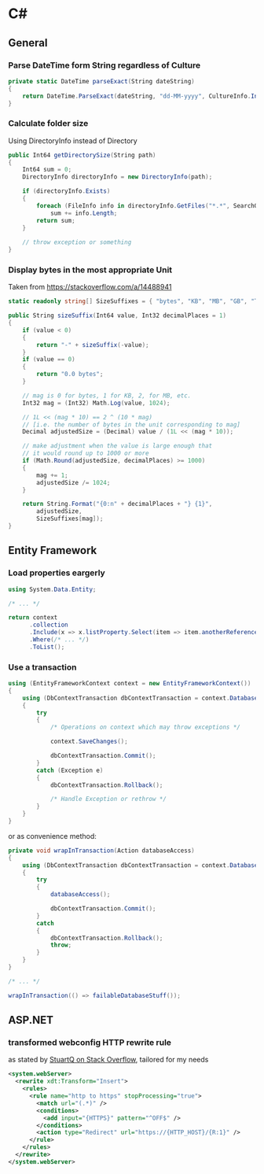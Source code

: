# C\#

## General

### Parse DateTime form String regardless of Culture

```c#
private static DateTime parseExact(String dateString)
{
    return DateTime.ParseExact(dateString, "dd-MM-yyyy", CultureInfo.InvariantCulture);
}
```

### Calculate folder size

Using DirectoryInfo instead of Directory

```c#
public Int64 getDirectorySize(String path)
{
    Int64 sum = 0;
    DirectoryInfo directoryInfo = new DirectoryInfo(path);

    if (directoryInfo.Exists)
    {
        foreach (FileInfo info in directoryInfo.GetFiles("*.*", SearchOption.AllDirectories))
            sum += info.Length;
        return sum;
    }
    
    // throw exception or something
}
```

### Display bytes in the most appropriate Unit

Taken from https://stackoverflow.com/a/14488941 

```c#
static readonly string[] SizeSuffixes = { "bytes", "KB", "MB", "GB", "TB", "PB", "EB", "ZB", "YB" };

public String sizeSuffix(Int64 value, Int32 decimalPlaces = 1)
{
    if (value < 0)
    {
        return "-" + sizeSuffix(-value);
    }
    if (value == 0)
    {
        return "0.0 bytes";
    }

    // mag is 0 for bytes, 1 for KB, 2, for MB, etc.
    Int32 mag = (Int32) Math.Log(value, 1024);

    // 1L << (mag * 10) == 2 ^ (10 * mag) 
    // [i.e. the number of bytes in the unit corresponding to mag]
    Decimal adjustedSize = (Decimal) value / (1L << (mag * 10));

    // make adjustment when the value is large enough that
    // it would round up to 1000 or more
    if (Math.Round(adjustedSize, decimalPlaces) >= 1000)
    {
        mag += 1;
        adjustedSize /= 1024;
    }

    return String.Format("{0:n" + decimalPlaces + "} {1}",
        adjustedSize,
        SizeSuffixes[mag]);
}
```

## Entity Framework

### Load properties eargerly

```c#
using System.Data.Entity;

/* ... */

return context
      .collection
      .Include(x => x.listProperty.Select(item => item.anotherReference))
      .Where(/* ... */)
      .ToList();
```

### Use a transaction

```c#
using (EntityFrameworkContext context = new EntityFrameworkContext())
{
    using (DbContextTransaction dbContextTransaction = context.Database.BeginTransaction())
    {
        try
        {
            /* Operations on context which may throw exceptions */

            context.SaveChanges();

            dbContextTransaction.Commit();
        }
        catch (Exception e)
        {
            dbContextTransaction.Rollback();

            /* Handle Exception or rethrow */
        }
    }
}
```
or as convenience method:
```c#
private void wrapInTransaction(Action databaseAccess)
{
    using (DbContextTransaction dbContextTransaction = context.Database.BeginTransaction())
    {
        try
        {
            databaseAccess();

            dbContextTransaction.Commit();
        }
        catch
        {
            dbContextTransaction.Rollback();
            throw;
        }
    }
}

/* ... */

wrapInTransaction(() => failableDatabaseStuff());

```

## ASP.NET

### transformed webconfig HTTP rewrite rule

as stated by [StuartQ on Stack Overflow](https://stackoverflow.com/a/20249885/3535608), tailored for my needs

```xml
<system.webServer>
  <rewrite xdt:Transform="Insert">
    <rules>
      <rule name="http to https" stopProcessing="true">
        <match url="(.*)" />
        <conditions>
          <add input="{HTTPS}" pattern="^OFF$" />
        </conditions>
        <action type="Redirect" url="https://{HTTP_HOST}/{R:1}" />
      </rule>
    </rules>
  </rewrite>
</system.webServer>
```
